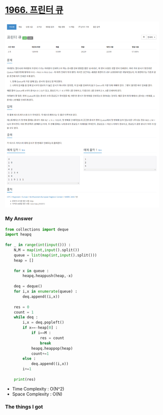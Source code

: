 # [1966. 프린터 큐](https://www.acmicpc.net/problem/1966)

![image](Problem.png)



### My Answer

```python
from collections import deque
import heapq

for _ in range(int(input())) : 
    N,M = map(int,input().split())
    queue = list(map(int,input().split()))
    heap = []
    
    for x in queue : 
        heapq.heappush(heap,-x)

    deq = deque()
    for i,x in enumerate(queue) : 
        deq.append((i,x))
    
    res = 0
    count = 1
    while deq : 
        i,x = deq.popleft()
        if x==-heap[0] : 
            if i==M : 
                res = count
                break
            heapq.heappop(heap)
            count+=1
        else : 
            deq.append((i,x))
        i+=1
            
    print(res)
```

* Time Complexity : O(N^2)
* Space Complexity : O(N)



### The things I got
